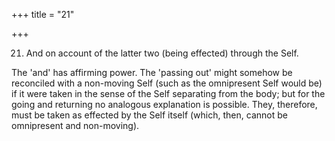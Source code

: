 +++
title = "21"

+++




21. And on account of the latter two (being effected) through the Self.

The 'and' has affirming power. The 'passing out' might somehow be reconciled with a non-moving Self (such as the omnipresent Self would be) if it were taken in the sense of the Self separating from the body; but for the going and returning no analogous explanation is possible. They, therefore, must be taken as effected by the Self itself (which, then, cannot be omnipresent and non-moving).

